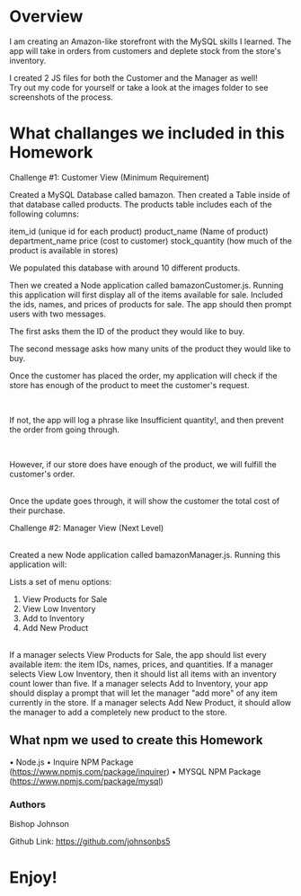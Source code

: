 <h1>Overview</h1>

I am creating an Amazon-like storefront with the MySQL skills I learned. The app will take in orders from customers and deplete stock from the store's inventory. 

I created 2 JS files for both the Customer and the Manager as well!
<br>
Try out my code for yourself or take a look at the images folder to see screenshots of the process.

<h1>What challanges we included in this Homework</h2>

Challenge #1: Customer View (Minimum Requirement)


Created a MySQL Database called bamazon.
Then created a Table inside of that database called products.
The products table includes each of the following columns:



item_id (unique id for each product)
product_name (Name of product)
department_name
price (cost to customer)
stock_quantity (how much of the product is available in stores)



We populated this database with around 10 different products. 

Then we created a Node application called bamazonCustomer.js. Running this application will first display all of the items available for sale. Included the ids, names, and prices of products for sale.
The app should then prompt users with two messages.



The first asks them the ID of the product they would like to buy.

The second message asks how many units of the product they would like to buy.



Once the customer has placed the order, my application will check if the store has enough of the product to meet the customer's request.

<br>

If not, the app will log a phrase like Insufficient quantity!, and then prevent the order from going through.

<br>

However, if our store does have enough of the product, we will fulfill the customer's order.

<br>
Once the update goes through, it will show the customer the total cost of their purchase.


<Br>


Challenge #2: Manager View (Next Level)


<br>
Created a new Node application called bamazonManager.js. Running this application will:


Lists a set of menu options:
<br>
1. View Products for Sale
2. View Low Inventory
3. Add to Inventory
4. Add New Product
<br>
If a manager selects View Products for Sale, the app should list every available item: the item IDs, names, prices, and quantities.
If a manager selects View Low Inventory, then it should list all items with an inventory count lower than five.
If a manager selects Add to Inventory, your app should display a prompt that will let the manager "add more" of any item currently in the store.
If a manager selects Add New Product, it should allow the manager to add a completely new product to the store.

<h2>What npm we used to create this Homework</h2>


• Node.js • Inquire NPM Package (https://www.npmjs.com/package/inquirer) • MYSQL NPM Package (https://www.npmjs.com/package/mysql)

<h3>Authors</h3>

Bishop Johnson

Github Link: https://github.com/johnsonbs5

<h1>Enjoy!</h1>

